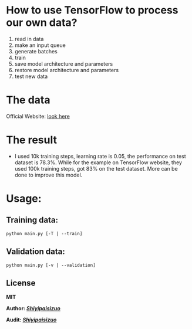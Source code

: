 # How to use TensorFlow to process our own data?

1. read in data
2. make an input queue
3. generate batches
4. train
5. save model architecture and parameters
6. restore model architecture and parameters
7. test new data

# The data

Official Website: [look here](https://www.cs.toronto.edu/~kriz/cifar.html)

# The result

- I used 10k training steps, learning rate is 0.05, the performance on test dataset is 78.3%. While for the example on TensorFlow website, they used 100k training steps, got 83% on the test dataset. More can be done to improve this model.

# Usage:
    
## Training data:
    
```text
python main.py [-T | --train]
```

## Validation data:
    
```text
python main.py [-v | --validation]
```

## License

**MIT**

**Author: *[Shiyipaisizuo](https://github.com/shiyipaisizuo/tensorflow-project)*** 

**Audit: *[Shiyipaisizuo](https://github.com/shiyipaisizuo/tensorflow-project)***